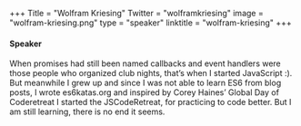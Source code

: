 +++
Title = "Wolfram Kriesing"
Twitter = "wolframkriesing"
image = "wolfram-kriesing.png"
type = "speaker"
linktitle = "wolfram-kriesing"
+++

#### Speaker

When promises had still been named callbacks and event handlers were those people who organized club nights, that’s when I started JavaScript :). But meanwhile I grew up and since I was not able to learn ES6 from blog posts, I wrote es6katas.org and inspired by Corey Haines’ Global Day of Coderetreat I started the JSCodeRetreat, for practicing to code better. But I am still learning, there is no end it seems.

